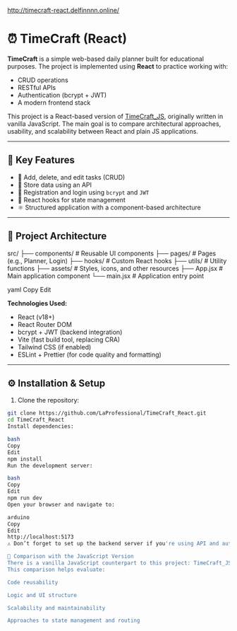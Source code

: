 http://timecraft-react.delfinnnn.online/

# ⏰ TimeCraft (React)

**TimeCraft** is a simple web-based daily planner built for educational purposes. The project is implemented using **React** to practice working with:

- CRUD operations  
- RESTful APIs  
- Authentication (bcrypt + JWT)  
- A modern frontend stack  

This project is a React-based version of [TimeCraft_JS](https://github.com/LaProfessional/TimeCraft_JS), originally written in vanilla JavaScript. The main goal is to compare architectural approaches, usability, and scalability between React and plain JS applications.

---

## 🚀 Key Features

- 📅 Add, delete, and edit tasks (CRUD)  
- 🧾 Store data using an API  
- 🔐 Registration and login using `bcrypt` and `JWT`  
- 🧠 React hooks for state management  
- ⚛️ Structured application with a component-based architecture  

---

## 🧱 Project Architecture

src/
├── components/ # Reusable UI components
├── pages/ # Pages (e.g., Planner, Login)
├── hooks/ # Custom React hooks
├── utils/ # Utility functions
├── assets/ # Styles, icons, and other resources
├── App.jsx # Main application component
└── main.jsx # Application entry point

yaml
Copy
Edit

**Technologies Used:**

- React (v18+)  
- React Router DOM  
- bcrypt + JWT (backend integration)  
- Vite (fast build tool, replacing CRA)  
- Tailwind CSS (if enabled)  
- ESLint + Prettier (for code quality and formatting)

---

## ⚙️ Installation & Setup

1. Clone the repository:

```bash
git clone https://github.com/LaProfessional/TimeCraft_React.git
cd TimeCraft_React
Install dependencies:

bash
Copy
Edit
npm install
Run the development server:

bash
Copy
Edit
npm run dev
Open your browser and navigate to:

arduino
Copy
Edit
http://localhost:5173
⚠️ Don’t forget to set up the backend server if you're using API and authentication!

🔄 Comparison with the JavaScript Version
There is a vanilla JavaScript counterpart to this project: TimeCraft_JS.
This comparison helps evaluate:

Code reusability

Logic and UI structure

Scalability and maintainability

Approaches to state management and routing
